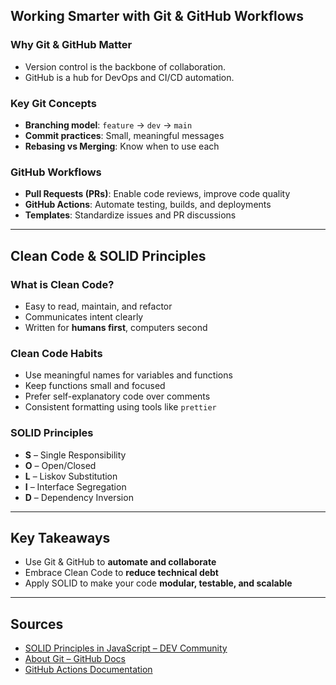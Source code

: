 ## Working Smarter with Git & GitHub Workflows

### Why Git & GitHub Matter

- Version control is the backbone of collaboration.
- GitHub is a hub for DevOps and CI/CD automation.

### Key Git Concepts

- **Branching model**: `feature` → `dev` → `main`
- **Commit practices**: Small, meaningful messages
- **Rebasing vs Merging**: Know when to use each

### GitHub Workflows

- **Pull Requests (PRs)**: Enable code reviews, improve code quality
- **GitHub Actions**: Automate testing, builds, and deployments
- **Templates**: Standardize issues and PR discussions

---

## Clean Code & SOLID Principles

### What is Clean Code?

- Easy to read, maintain, and refactor
- Communicates intent clearly
- Written for **humans first**, computers second

### Clean Code Habits

- Use meaningful names for variables and functions
- Keep functions small and focused
- Prefer self-explanatory code over comments
- Consistent formatting using tools like `prettier`

### SOLID Principles

- **S** – Single Responsibility
- **O** – Open/Closed
- **L** – Liskov Substitution
- **I** – Interface Segregation
- **D** – Dependency Inversion

---

## Key Takeaways

- Use Git & GitHub to **automate and collaborate**
- Embrace Clean Code to **reduce technical debt**
- Apply SOLID to make your code **modular, testable, and scalable**

---

## Sources

- [SOLID Principles in JavaScript – DEV Community](https://dev.to/carlosazaustre/solid-principles-in-javascript-123c)
- [About Git – GitHub Docs](https://docs.github.com/en/get-started/using-git/about-git)
- [GitHub Actions Documentation](https://docs.github.com/en/actions)
